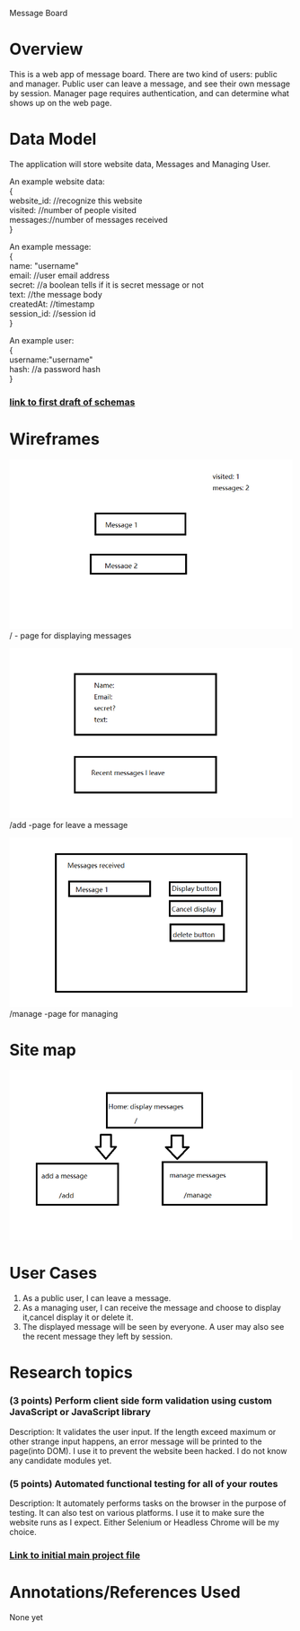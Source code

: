 Message Board

# Overview
This is a web app of message board. There are two kind of users: public and manager. Public user can leave a message, and see their own message by session. Manager page requires authentication, and can determine what shows up on the web page.

# Data Model

The application will store website data, Messages and Managing User.

An example website data:  
{  
  website_id: //recognize this website  
  visited: //number of people visited  
  messages://number of messages received  
}


An example message:  
{  
  name: "username"  
  email: //user email address  
  secret: //a boolean tells if it is secret message or not  
  text: //the message body  
  createdAt: //timestamp   
  session_id: //session id  
}  

An example user:  
{  
  username:"username"  
  hash: //a password hash  
}  

### [link to first draft of schemas](/db.js)

# Wireframes



![Alt text](/public/img/display.png?raw=true "display")
<br/>
/ - page for displaying messages

![Alt text](/public/img/add.png?raw=true "display")
<br/>
/add  -page for leave a message

![Alt text](/public/img/manage.png?raw=true "display")
<br/>
/manage  -page for managing

# Site map

![Alt text](/public/img/sitemap.png?raw=true "display")


# User Cases
1. As a public user, I can leave a message.
2. As a managing user, I can receive the message and choose to display it,cancel display it or delete it.
3. The displayed message will be seen by everyone. A user may also see the recent message they left by session.

# Research topics
### (3 points) Perform client side form validation using custom JavaScript or JavaScript library
Description: It validates the user input. If the length exceed maximum or other strange input happens, an error message will be printed to the page(into DOM). I use it to prevent the website been hacked. I do not know any candidate modules yet.
### (5 points) Automated functional testing for all of your routes
Description: It automately performs tasks on the browser in the purpose of testing. It can also test on various platforms. I use it to make sure the website runs as I expect. Either Selenium or Headless Chrome will be my choice.

### [Link to initial main project file](/app.js)

# Annotations/References Used
None yet
